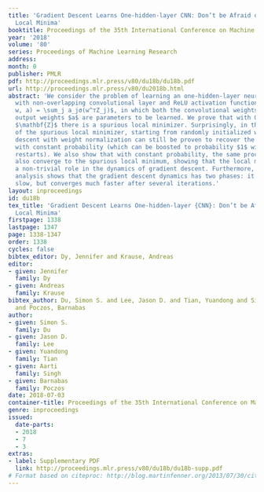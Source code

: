 ```yaml
---
title: 'Gradient Descent Learns One-hidden-layer CNN: Don’t be Afraid of Spurious
  Local Minima'
booktitle: Proceedings of the 35th International Conference on Machine Learning
year: '2018'
volume: '80'
series: Proceedings of Machine Learning Research
address: 
month: 0
publisher: PMLR
pdf: http://proceedings.mlr.press/v80/du18b/du18b.pdf
url: http://proceedings.mlr.press/v80/du2018b.html
abstract: 'We consider the problem of learning an one-hidden-layer neural network
  with non-overlapping convolutional layer and ReLU activation function, i.e., $f(Z;
  w, a) = \sum_j a_jσ(w^⊤Z_j)$, in which both the convolutional weights $w$ and the
  output weights $a$ are parameters to be learned. We prove that with Gaussian input
  $\mathbf{Z}$ there is a spurious local minimizer. Surprisingly, in the presence
  of the spurious local minimizer, starting from randomly initialized weights, gradient
  descent with weight normalization can still be proven to recover the true parameters
  with constant probability (which can be boosted to probability $1$ with multiple
  restarts). We also show that with constant probability, the same procedure could
  also converge to the spurious local minimum, showing that the local minimum plays
  a non-trivial role in the dynamics of gradient descent. Furthermore, a quantitative
  analysis shows that the gradient descent dynamics has two phases: it starts off
  slow, but converges much faster after several iterations.'
layout: inproceedings
id: du18b
tex_title: 'Gradient Descent Learns One-hidden-layer {CNN}: Don’t be Afraid of Spurious
  Local Minima'
firstpage: 1338
lastpage: 1347
page: 1338-1347
order: 1338
cycles: false
bibtex_editor: Dy, Jennifer and Krause, Andreas
editor:
- given: Jennifer
  family: Dy
- given: Andreas
  family: Krause
bibtex_author: Du, Simon S. and Lee, Jason D. and Tian, Yuandong and Singh, Aarti
  and Poczos, Barnabas
author:
- given: Simon S.
  family: Du
- given: Jason D.
  family: Lee
- given: Yuandong
  family: Tian
- given: Aarti
  family: Singh
- given: Barnabas
  family: Poczos
date: 2018-07-03
container-title: Proceedings of the 35th International Conference on Machine Learning
genre: inproceedings
issued:
  date-parts:
  - 2018
  - 7
  - 3
extras:
- label: Supplementary PDF
  link: http://proceedings.mlr.press/v80/du18b/du18b-supp.pdf
# Format based on citeproc: http://blog.martinfenner.org/2013/07/30/citeproc-yaml-for-bibliographies/
---
```

